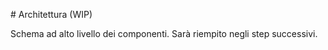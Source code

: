 \# Architettura (WIP)

Schema ad alto livello dei componenti. Sarà riempito negli step successivi.



